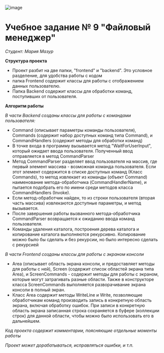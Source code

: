 ﻿![image](https://user-images.githubusercontent.com/95868172/152860263-b2fc472a-9c19-470d-9e8a-235721145db2.png)

 # Учебное задание № 9 "Файловый менеджер"

*Студент: Мария Мазур*

**Структура проекта**

* Проект разбит на две папки, "frontend" и "backend". Это условное разделение, для удобства работы с кодом
* папка Frontend содержит классы для работы с отображением данных пользователю.
* Папка Backend содержит классы для обработки команд, поступивших от пользователя.

**Алгоритм работы**

*В части Backend cозданы классы для работы с командами пользователя:*

* Command (описывает параметры команды пользователя), Commands (содержит набор доступных команд типа Command), и CommandHandlers (содержит методы для обработки команд)
* В точке входа в программу вызывается метод "WaitForUserInput", который ожидает ввода пользователя. Полученный ввод отправляется в метод CommandParser
* Метод CommandParser разделяет ввод пользователя на массив, где первый элемент массива - возможная команда пользователя. Если этот элемент содержится в списке доступных команд (Класс Commands), то метод извлекает из команды (объект Command) наименование метода-обработчика (CommandHandlerName), и пытается подобрать его по имени среди методов класса CommandHandlers (Invoke). 
* Если метод-обработчик найден, то из строки пользователя (вторая часть массива) извлекаются доступные параметры, и метод вызывается.
* После завершения работы вызванного метода-обработчика CommandParser возвращается к ожиданию ввода команд пользователя.
* Команды удаления каталога, построения дерева каталога и копирование каталога выполняются рекурсивно. Копирование можно было бы сделать и без рекурсии, но было интересно сделать с рекурсией

*В части Frontend cозданы классы для работы с экраном консоли*

* Area (описывает область экрана консоли, и предоставляет методы для работы с ней), Screen (содержит список областей экрана типа Area), и ScreenCommands - содержит методы для работы с экраном, которые могут затрагивать разные области. Также в конструкторе класса ScreenCommands выполняется разворачивание экрана консоли в полный экран.
* Класс Area содержит методы WriteLine и Write, позволяющие обработчикам команд производить запись в конкретную область экрана, включая обработку ошибок. При записи в конкретную область экрана записанная строка сохраняется в буфере (коллекции строк) для данной области, чтобы можно было использовать его в дальнейшем.

*Код проекта содержит комментарии, поясняющие отдельные моменты работы*

*Проект может дорабатываться, исправляться ошибки, и т.п.*
